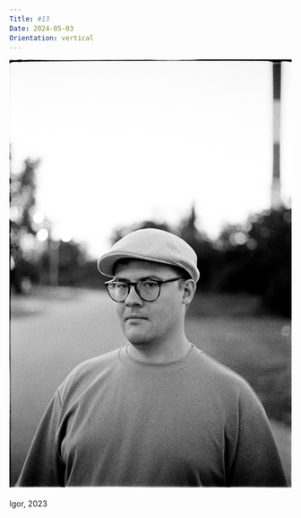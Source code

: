 ```yaml
---
Title: #13
Date: 2024-05-03
Orientation: vertical
---
```


![Igor, 2023](images/013-igor@2x.webp)

Igor, 2023
